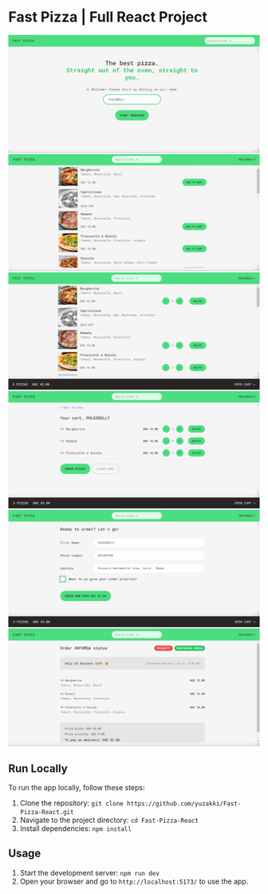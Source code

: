 # Fast Pizza  | Full React Project

![Screenshot](/public/screenshots/screenshot.jpeg)
![Screenshot](/public/screenshots/1.jpeg)
![Screenshot](/public/screenshots/1.2.jpeg)
![Screenshot](/public/screenshots/2.jpeg)
![Screenshot](/public/screenshots/3.jpeg)
![Screenshot](/public/screenshots/4.jpeg)

## Run Locally

To run the app locally, follow these steps:

1. Clone the repository: `git clone https://github.com/yuzakki/Fast-Pizza-React.git`
2. Navigate to the project directory: `cd Fast-Pizza-React`
3. Install dependencies: `npm install`

## Usage

1. Start the development server: `npm run dev`
2. Open your browser and go to `http://localhost:5173/` to use the app.
